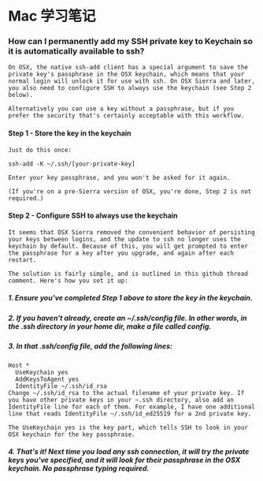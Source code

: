 Mac 学习笔记
=============

### How can I permanently add my SSH private key to Keychain so it is automatically available to ssh?

    On OSX, the native ssh-add client has a special argument to save the private key's passphrase in the OSX keychain, which means that your normal login will unlock it for use with ssh. On OSX Sierra and later, you also need to configure SSH to always use the keychain (see Step 2 below).
    
    Alternatively you can use a key without a passphrase, but if you prefer the security that's certainly acceptable with this workflow.
    
   #### Step 1 - Store the key in the keychain
    Just do this once:
    
    ssh-add -K ~/.ssh/[your-private-key]
    
    Enter your key passphrase, and you won't be asked for it again.
    
    (If you're on a pre-Sierra version of OSX, you're done, Step 2 is not required.)
    
   #### Step 2 - Configure SSH to always use the keychain
    It seems that OSX Sierra removed the convenient behavior of persisting your keys between logins, and the update to ssh no longer uses the keychain by default. Because of this, you will get prompted to enter the passphrase for a key after you upgrade, and again after each restart.
    
    The solution is fairly simple, and is outlined in this github thread comment. Here's how you set it up:
    
   ##### 1. Ensure you've completed Step 1 above to store the key in the keychain.
    
   ##### 2. If you haven't already, create an ~/.ssh/config file. In other words, in the .ssh directory in your home dir, make a file called config.
    
   ##### 3. In that .ssh/config file, add the following lines:
    
    Host *
      UseKeychain yes
      AddKeysToAgent yes
      IdentityFile ~/.ssh/id_rsa
    Change ~/.ssh/id_rsa to the actual filename of your private key. If you have other private keys in your ~.ssh directory, also add an IdentityFile line for each of them. For example, I have one additional line that reads IdentityFile ~/.ssh/id_ed25519 for a 2nd private key.
    
    The UseKeychain yes is the key part, which tells SSH to look in your OSX keychain for the key passphrase.
    
   ##### 4. That's it! Next time you load any ssh connection, it will try the private keys you've specified, and it will look for their passphrase in the OSX keychain. No passphrase typing required.